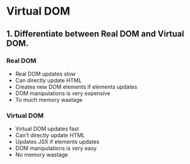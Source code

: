 # Virtual DOM
## 1. Differentiate between Real DOM and Virtual DOM.

### Real DOM
- Real DOM updates slow
- Can directly update HTML
- Creates new DOM elements if  elements updates
- DOM manipulations is very expensive
- To much memory wastage

### Virtual DOM
- Virtual DOM updates fast
- Can't directly update HTML
- Updates JSX if elements updates
- DOM manipulations is very easy
- No memory wastage
